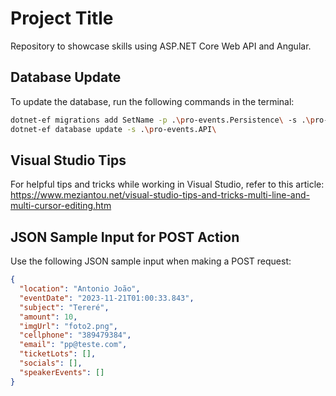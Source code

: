 # Project Title

Repository to showcase skills using ASP.NET Core Web API and Angular.

## Database Update

To update the database, run the following commands in the terminal:
```bash
dotnet-ef migrations add SetName -p .\pro-events.Persistence\ -s .\pro-events.API
dotnet-ef database update -s .\pro-events.API\
```

## Visual Studio Tips
For helpful tips and tricks while working in Visual Studio, refer to this article: https://www.meziantou.net/visual-studio-tips-and-tricks-multi-line-and-multi-cursor-editing.htm

## JSON Sample Input for POST Action
Use the following JSON sample input when making a POST request:

```json
{
  "location": "Antonio João",
  "eventDate": "2023-11-21T01:00:33.843",
  "subject": "Tereré",
  "amount": 10,
  "imgUrl": "foto2.png",
  "cellphone": "389479384",
  "email": "pp@teste.com",
  "ticketLots": [],
  "socials": [],
  "speakerEvents": []
}
